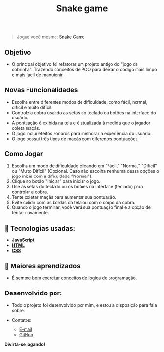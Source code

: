 <h1 align=center> Snake game </h1>

<br>



<br>

> Jogue você mesmo: <a href="https://game-snake-gilt.vercel.app/" target="_blank">Snake Game</a>

## Objetivo

- O principal objetivo foi refatorar um projeto antigo do "jogo da cobrinha". Trazendo conceitos de POO para deixar o código mais limpo e mais facil de manutenir.

## Novas Funcionalidades

- Escolha entre diferentes modos de dificuldade, como fácil, normal, difícil e muito difícil.
- Controle a cobra usando as setas do teclado ou botões na interface do usuário.
- A pontuação é exibida na tela e é atualizada à medida que o jogador coleta maçãs.
- O jogo inclui efeitos sonoros para melhorar a experiência do usuário.
- O jogo possui três tipos de maçãs com diferentes pontuações.

## Como Jogar

1. Escolha um modo de dificuldade clicando em "Fácil," "Normal," "Difícil" ou "Muito Difícil" (Opcional. Caso não escolha nenhuma dessa opções o jogo inicia com a dificuldade "Normal").
2. Clique no botão "Iniciar" para iniciar o jogo.
3. Use as setas do teclado ou os botões na interface (teclado) para controlar a cobra.
4. Tente coletar maçãs para aumentar sua pontuação.
5. Evite colidir com as bordas da tela ou com o corpo da cobra.
6. Quando o jogo terminar, você verá sua pontuação final e a opção de tentar novamente.

## 🚀 Tecnologias usadas:

* **[ JavaScript ](https://developer.mozilla.org/en-US/docs/Web/JavaScript)**
* **[ HTML ](https://developer.mozilla.org/pt-BR/docs/Web/HTML)**
* **[ CSS ](https://developer.mozilla.org/pt-BR/docs/Web/CSS)**


## 📝 Maiores aprendizados

- É sempre bom exercitar conceitos de logica de programação.

## Desenvolvido por:

- Todo o projeto foi desenvolvido por mim, e estou a disposição para fala sobre.

-  Contatos:
    - <a href="mailto:ronaldofidelis.ti@gmail.com" target="_blank">E-mail</a>
    - <a href="https://github.com/RonaldoFidelis" target="_blank">GitHub</a>

**Divirta-se jogando!**
